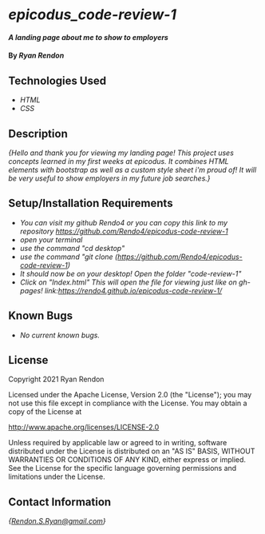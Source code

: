 # _epicodus_code-review-1_ #

#### _A landing page about me to show to employers_

#### By _**Ryan Rendon**_

## Technologies Used

* _HTML_
* _CSS_

## Description

_{Hello and thank you for viewing my landing page! This project uses concepts learned in my first weeks at epicodus. It combines HTML elements with bootstrap as well as a custom style sheet i'm proud of! It will be very useful to show employers in my future job searches.}_

## Setup/Installation Requirements

* _You can visit my github Rendo4 or you can copy this link to my repository https://github.com/Rendo4/epicodus-code-review-1_
* _open your terminal_
* _use the command "cd desktop"_
* _use the command "git clone (https://github.com/Rendo4/epicodus-code-review-1)_
* _It should now be on your desktop! Open the folder "code-review-1"_
* _Click on "Index.html" This will open the file for viewing just like on gh-pages! link:https://rendo4.github.io/epicodus-code-review-1/_

## Known Bugs

* _No current known bugs._

## License

Copyright 2021 Ryan Rendon

Licensed under the Apache License, Version 2.0 (the "License");
you may not use this file except in compliance with the License.
You may obtain a copy of the License at

  http://www.apache.org/licenses/LICENSE-2.0

Unless required by applicable law or agreed to in writing, software
distributed under the License is distributed on an "AS IS" BASIS,
WITHOUT WARRANTIES OR CONDITIONS OF ANY KIND, either express or implied.
See the License for the specific language governing permissions and
limitations under the License.

## Contact Information
_{Rendon.S.Ryan@gmail.com}_